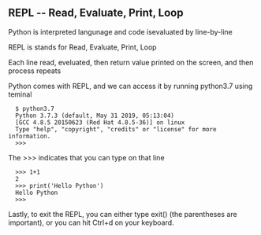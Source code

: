 ## REPL -- Read, Evaluate, Print, Loop

Python is interpreted langunage and code isevaluated by line-by-line 

REPL is stands for Read, Evaluate, Print, Loop

Each line read, eveluated, then return value printed on the screen, and then process repeats

Python comes with REPL, and we can access it by running python3.7 using teminal

```
  $ python3.7
  Python 3.7.3 (default, May 31 2019, 05:13:04)
  [GCC 4.8.5 20150623 (Red Hat 4.8.5-36)] on linux
  Type "help", "copyright", "credits" or "license" for more information.
  >>>
```

The >>> indicates that you can type on that line

```
  >>> 1+1
  2
  >>> print('Hello Python')
  Hello Python
  >>>
```

Lastly, to exit the REPL, you can either type exit() (the parentheses are important), or you can hit Ctrl+d on your keyboard.
